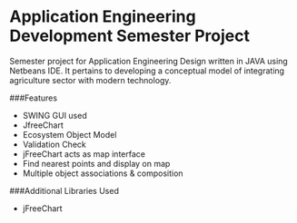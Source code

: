 # Application Engineering Development Semester Project

Semester project for Application Engineering Design written in JAVA using Netbeans IDE. It pertains to developing a conceptual model of integrating agriculture sector with modern technology.

###Features
- SWING GUI used
- JfreeChart
- Ecosystem Object Model
- Validation Check
- jFreeChart acts as map interface
- Find nearest points and display on map
- Multiple object associations & composition

###Additional Libraries Used
- jFreeChart

